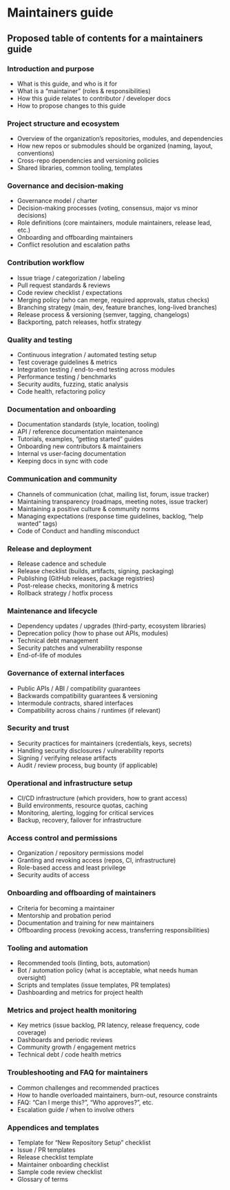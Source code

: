 # Maintainers guide

## Proposed table of contents for a maintainers guide

### Introduction and purpose

- What is this guide, and who is it for
- What is a “maintainer” (roles & responsibilities)
- How this guide relates to contributor / developer docs
- How to propose changes to this guide

### Project structure and ecosystem

- Overview of the organization’s repositories, modules, and dependencies
- How new repos or submodules should be organized (naming, layout, conventions)
- Cross-repo dependencies and versioning policies
- Shared libraries, common tooling, templates

### Governance and decision-making

- Governance model / charter
- Decision-making processes (voting, consensus, major vs minor decisions)
- Role definitions (core maintainers, module maintainers, release lead, etc.)
- Onboarding and offboarding maintainers
- Conflict resolution and escalation paths

### Contribution workflow

- Issue triage / categorization / labeling
- Pull request standards & reviews
- Code review checklist / expectations
- Merging policy (who can merge, required approvals, status checks)
- Branching strategy (main, dev, feature branches, long-lived branches)
- Release process & versioning (semver, tagging, changelogs)
- Backporting, patch releases, hotfix strategy

### Quality and testing

- Continuous integration / automated testing setup
- Test coverage guidelines & metrics
- Integration testing / end-to-end testing across modules
- Performance testing / benchmarks
- Security audits, fuzzing, static analysis
- Code health, refactoring policy

### Documentation and onboarding

- Documentation standards (style, location, tooling)
- API / reference documentation maintenance
- Tutorials, examples, “getting started” guides
- Onboarding new contributors & maintainers
- Internal vs user-facing documentation
- Keeping docs in sync with code

### Communication and community

- Channels of communication (chat, mailing list, forum, issue tracker)
- Maintaining transparency (roadmaps, meeting notes, issue tracker)
- Maintaining a positive culture & community norms
- Managing expectations (response time guidelines, backlog, “help wanted” tags)
- Code of Conduct and handling misconduct

### Release and deployment

- Release cadence and schedule
- Release checklist (builds, artifacts, signing, packaging)
- Publishing (GitHub releases, package registries)
- Post-release checks, monitoring & metrics
- Rollback strategy / hotfix process

### Maintenance and lifecycle

- Dependency updates / upgrades (third-party, ecosystem libraries)
- Deprecation policy (how to phase out APIs, modules)
- Technical debt management
- Security patches and vulnerability response
- End-of-life of modules

### Governance of external interfaces

- Public APIs / ABI / compatibility guarantees
- Backwards compatibility guarantees & versioning
- Intermodule contracts, shared interfaces
- Compatibility across chains / runtimes (if relevant)

### Security and trust

- Security practices for maintainers (credentials, keys, secrets)
- Handling security disclosures / vulnerability reports
- Signing / verifying release artifacts
- Audit / review process, bug bounty (if applicable)

### Operational and infrastructure setup

- CI/CD infrastructure (which providers, how to grant access)
- Build environments, resource quotas, caching
- Monitoring, alerting, logging for critical services
- Backup, recovery, failover for infrastructure

### Access control and permissions

- Organization / repository permissions model
- Granting and revoking access (repos, CI, infrastructure)
- Role-based access and least privilege
- Security audits of access

### Onboarding and offboarding of maintainers

- Criteria for becoming a maintainer
- Mentorship and probation period
- Documentation and training for new maintainers
- Offboarding process (revoking access, transferring responsibilities)

### Tooling and automation

- Recommended tools (linting, bots, automation)
- Bot / automation policy (what is acceptable, what needs human oversight)
- Scripts and templates (issue templates, PR templates)
- Dashboarding and metrics for project health

### Metrics and project health monitoring

- Key metrics (issue backlog, PR latency, release frequency, code coverage)
- Dashboards and periodic reviews
- Community growth / engagement metrics
- Technical debt / code health metrics

### Troubleshooting and FAQ for maintainers

- Common challenges and recommended practices
- How to handle overloaded maintainers, burn-out, resource constraints
- FAQ: “Can I merge this?”, “Who approves?”, etc.
- Escalation guide / when to involve others

### Appendices and templates

- Template for “New Repository Setup” checklist
- Issue / PR templates
- Release checklist template
- Maintainer onboarding checklist
- Sample code review checklist
- Glossary of terms
